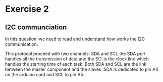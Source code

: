 

# Exercise 2
## I2C communciation
In this question, we need to read and understand how works the I2C communication.

This protocol proceed with two channels: SDA and SCL
the SDA port handles all the transmission of data and the SCl is the clock line which handles the starting time of each task.
Both SDA and SCL are the link between the master component and the slaves.
SDA is dedicated to pin A4 on the arduino card and SCL to pin A5.


